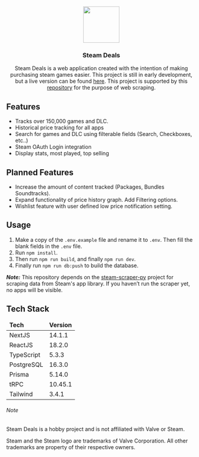 <p align="center">
  <br/>
  <a href="https://www.steamdeals.ca" target="_blank"><img width="96px" src="https://www.steamdeals.ca/_next/image?url=%2F_next%2Fstatic%2Fmedia%2Fandroid-chrome-192x192.7be14410.png&w=128&q=75" /></a>
  <h3 align="center">Steam Deals</h3>
  <p align="center">
    Steam Deals is a web application created with the intention of making purchasing steam games easier. This project is still in early development, but a live version can be found <a href='https://www.steamdeals.ca'>here</a>. This project is supported by this <a href="https://github.com/DamynFilipuzzi/scraper-py">repository</a> for the purpose of web scraping.
  </p>
</p>

## Features

- Tracks over 150,000 games and DLC.
- Historical price tracking for all apps
- Search for games and DLC using filterable fields (Search, Checkboxes, etc..)
- Steam OAuth Login integration
- Display stats, most played, top selling

## Planned Features

- Increase the amount of content tracked (Packages, Bundles Soundtracks).
- Expand functionality of price history graph. Add Filtering options.
- Wishlist feature with user defined low price notification setting.

## Usage

1. Make a copy of the `.env.example` file and rename it to `.env`. Then fill the blank fields in the `.env` file.
1.  Run `npm install`.
1.  Then run `npm run build`, and finally `npm run dev`.
1.  Finally run `npm run db:push` to build the database.

***Note:*** This repository depends on the <a target="_blank" href="https://github.com/DamynFilipuzzi/scraper-py">steam-scraper-py</a> project for scraping data from Steam's app library. If you haven’t run the scraper yet, no apps will be visible.

## Tech Stack

<table align="center">
  <thead><tr style="font-weight: bold;"><td>Tech</td><td>Version</td></tr></thead>
  <tbody>
    <tr><td>NextJS</td><td>14.1.1</td></tr>
    <tr><td>ReactJS</td><td>18.2.0</td></tr>
    <tr><td>TypeScript</td><td>5.3.3</td></tr>
    <tr><td>PostgreSQL</td><td>16.3.0</td></tr>
    <tr><td>Prisma</td><td>5.14.0</td></tr>
    <tr><td>tRPC</td><td>10.45.1</td></tr>
    <tr><td>Tailwind</td><td>3.4.1</td></tr>
  </tbody>
</table>

###### Note

Steam Deals is a hobby project and is not affiliated with Valve or Steam.

Steam and the Steam logo are trademarks of Valve Corporation. All other trademarks are property of their respective owners.

